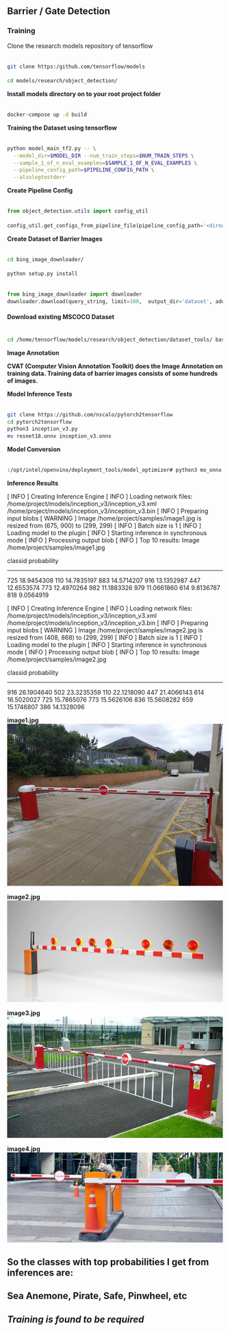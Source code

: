 ## Barrier / Gate Detection

### Training

Clone the research models repository of tensorflow

```bash

git clone https:/github.com/tensorflow/models

cd models/research/object_detection/

```

**Install models directory on to your root project folder**


```bash

docker-compose up -d build

```

__Training the Dataset using tensorflow__

```bash

python model_main_tf2.py -- \
  --model_dir=$MODEL_DIR --num_train_steps=$NUM_TRAIN_STEPS \
  --sample_1_of_n_eval_examples=$SAMPLE_1_OF_N_EVAL_EXAMPLES \
  --pipeline_config_path=$PIPELINE_CONFIG_PATH \
  --alsologtostderr

```

__Create Pipeline Config__

```python

from object_detection.utils import config_util

config_util.get_configs_from_pipeline_file(pipeline_config_path='<dirname>')

```

__Create Dataset of Barrier Images__

```bash

cd bing_image_downloader/

python setup.py install

```

```python

from bing_image_downloader import downloader
downloader.download(query_string, limit=100,  output_dir='dataset', adult_filter_off=True, force_replace=False, timeout=60)

```

#### Download existing MSCOCO Dataset

```bash

cd /home/tensorflow/models/research/object_detection/dataset_tools/ bash ./download_and_preprocess_mscoco.sh /home/tensorflow/output_dir

```

__Image Annotation__

**CVAT (Computer Vision Annotation Toolkit) does the Image Annotation on training data. Training data of barrier images consists of some hundreds of images.**

__Model Inference Tests__

```bash

git clone https://github.com/nscalo/pytorch2tensorflow
cd pytorch2tensorflow
python3 inception_v3.py
mv resnet18.onnx inception_v3.onnx

```

__Model Conversion__

```bash

:/opt/intel/openvino/deployment_tools/model_optimizer# python3 mo_onnx.py --input_model /home/project/sample_models/inception_v3.onnx --input_shape [1,3,299,299] --input "data" --output "prob" --data_type FP32 --output_dir /home/project/models

```

__Inference Results__

[ INFO ] Creating Inference Engine
[ INFO ] Loading network files:
        /home/project/models/inception_v3/inception_v3.xml
        /home/project/models/inception_v3/inception_v3.bin
[ INFO ] Preparing input blobs
[ WARNING ] Image /home/project/samples/image1.jpg is resized from (675, 900) to (299, 299)
[ INFO ] Batch size is 1
[ INFO ] Loading model to the plugin
[ INFO ] Starting inference in synchronous mode
[ INFO ] Processing output blob
[ INFO ] Top 10 results:
Image /home/project/samples/image1.jpg

classid probability
------- -----------
  725     18.9454308
  110     14.7835197
  883     14.5714207
  916     13.1352987
  447     12.6553574
  773     12.4970264
  982     11.1883326
  979     11.0661860
  614     9.8136787
  818     9.0564919

[ INFO ] Creating Inference Engine
[ INFO ] Loading network files:
        /home/project/models/inception_v3/inception_v3.xml
        /home/project/models/inception_v3/inception_v3.bin
[ INFO ] Preparing input blobs
[ WARNING ] Image /home/project/samples/image2.jpg is resized from (408, 868) to (299, 299)
[ INFO ] Batch size is 1
[ INFO ] Loading model to the plugin
[ INFO ] Starting inference in synchronous mode
[ INFO ] Processing output blob
[ INFO ] Top 10 results:
Image /home/project/samples/image2.jpg

classid probability
------- -----------
  916     26.1904640
  502     23.3235359
  110     22.1218090
  447     21.4066143
  614     16.5020027
  725     15.7865076
  773     15.5626106
  836     15.5608282
  659     15.1746807
  386     14.1328096

**image1.jpg**
![./images/image1.jpg](./images/image1.jpg)

**image2.jpg**
![./images/image2.jpg](./images/image2.jpg)

**image3.jpg**
![./images/image3.jpg](./images/image3.jpg)

**image4.jpg**
![./images/image4.jpg](./images/image4.jpg)

## **So the classes with top probabilities I get from inferences are:**

## **Sea Anemone, Pirate, Safe, Pinwheel, etc**

## _Training is found to be required_